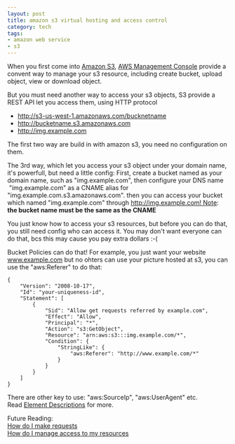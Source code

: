 ```yaml
--- 
layout: post
title: amazon s3 virtual hosting and access control
category: tech
tags: 
- amazon web service
- s3
---
```

When you first come into [Amazon S3](http://aws.amazon.com/s3/), [AWS Management Console](https://console.aws.amazon.com/s3/home) provide a convent way to manage your s3 resource, including create bucket, upload object, view or download object.

But you must need another way to access your s3 objects, S3 provide a REST API let you access them, using HTTP protocol

* http://s3-us-west-1.amazonaws.com/bucknetname
* http://bucketname.s3.amazonaws.com
* http://img.example.com

The first two way are build in with amazon s3, you need no configuration on them.

The 3rd way, which let you access your s3 object under your domain name, it's powerfull, but need a little config: First, create a bucket named as your domain name, such as "img.example.com", then configure your DNS name  "img.example.com" as a CNAME alias for "img.example.com.s3.amazonaws.com". then you can access your bucket which named "img.example.com" through http://img.example.com! Note: **the bucket name must be the same as the CNAME** 

You just know how to access your s3 resources, but before you can do that, you still need config who can access it. You may don't want everyone can do that, bcs this may cause you pay extra dollars :-(

Bucket Policies can do that! For example, you just want your website www.example.com but no ohters can use your picture hosted at s3, you can use the "aws:Referer" to do that:

	{
		"Version": "2008-10-17",
		"Id": "your-uniqueness-id",
		"Statement": [
			{
				"Sid": "Allow get requests referred by example.com",
				"Effect": "Allow",
				"Principal": "*",
				"Action": "s3:GetObject",
				"Resource": "arn:aws:s3:::img.example.com/*",
				"Condition": {
					"StringLike": {
						"aws:Referer": "http://www.example.com/*"
					}
				}
			}
		]
	}

There are other key to use: "aws:SourceIp", "aws:UserAgent" etc. Read [Element Descriptions](http://docs.amazonwebservices.com/AmazonS3/latest/dev/index.html?AccessPolicyLanguage_ElementDescriptions.html) for more.

Future Reading:  
[How do I make requests](http://docs.amazonwebservices.com/AmazonS3/latest/dev/MakingRequests.html)  
[How do I manage access to my resources](http://docs.amazonwebservices.com/AmazonS3/latest/dev/UsingAuthAccess.html)
